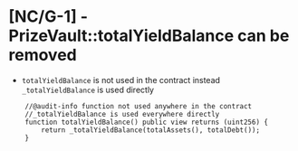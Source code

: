 # [NC/G-1] - PrizeVault::totalYieldBalance can be removed
- `totalYieldBalance` is not used in the contract instead `_totalYieldBalance` is used directly
```
    //@audit-info function not used anywhere in the contract
    //_totalYieldBalance is used everywhere directly
    function totalYieldBalance() public view returns (uint256) {
        return _totalYieldBalance(totalAssets(), totalDebt());
    }
```